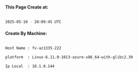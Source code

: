 
   
#### This Page Create at:

```bash

2025-05-10 - 20:09:45 UTC

```

#### Create By Machine:

```bash

Host Name : fv-az1335-222

platform  : Linux-6.11.0-1013-azure-x86_64-with-glibc2.39

Ip Local  : 10.1.0.144

```

